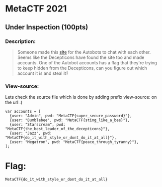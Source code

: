 # MetaCTF 2021
## Under Inspection (100pts)
### Description: 
>Someone made this [site](https://metaproblems.com/2841e99cee26f773b26b300acad556c4/inspect/) for the Autobots to chat with each other. Seems like the Decepticons have found the site too and made accounts.
One of the Autobot accounts has a flag that they're trying to keep hidden from the Decepticons, can you figure out which account it is and steal it?

### View-source:
Lets check the source file which is done by adding prefix view-source: on the url :)
```
var accounts = [
  {user: "Admin", pwd: "MetaCTF{super_secure_password}"},
  {user: "Bumblebee", pwd: "MetaCTF{sting_like_a_bee}"},
  {user: "Starscream", pwd: "MetaCTF{the_best_leader_of_the_decepticons}"},
  {user: "Jazz", pwd: "MetaCTF{do_it_with_style_or_dont_do_it_at_all}"},
  {user: "Megatron", pwd: "MetaCTF{peace_through_tyranny}"},
];
```
# Flag:

```
MetaCTF{do_it_with_style_or_dont_do_it_at_all}
```
